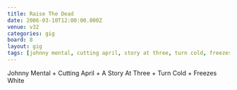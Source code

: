 ```yaml
---
title: Raise The Dead
date: 2006-03-10T12:00:00.000Z
venue: v32
categories: gig
board: 8
layout: gig
tags: [johnny mental, cutting april, story at three, turn cold, freezes white]
---
```

Johnny Mental + Cutting April + A Story At Three + Turn Cold + Freezes White